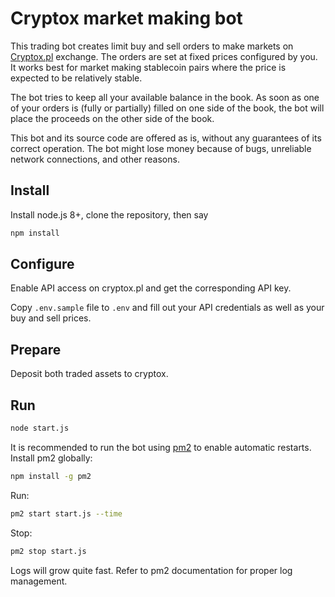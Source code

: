 # Cryptox market making bot

This trading bot creates limit buy and sell orders to make markets on [Cryptox.pl](https://cryptox.pl) exchange. The orders are set at fixed prices configured by you. It works best for market making stablecoin pairs where the price is expected to be relatively stable.

The bot tries to keep all your available balance in the book. As soon as one of your orders is (fully or partially) filled on one side of the book, the bot will place the proceeds on the other side of the book.

This bot and its source code are offered as is, without any guarantees of its correct operation. The bot might lose money because of bugs, unreliable network connections, and other reasons.

## Install
Install node.js 8+, clone the repository, then say
```sh
npm install
```

## Configure

Enable API access on cryptox.pl and get the corresponding API key. 

Copy `.env.sample` file to `.env` and fill out your API credentials as well as your buy and sell prices.

## Prepare

Deposit both traded assets to cryptox. 

## Run
```sh
node start.js
```
It is recommended to run the bot using [pm2](https://pm2.keymetrics.io/) to enable automatic restarts. Install pm2 globally:
```sh
npm install -g pm2
```
Run:
```sh
pm2 start start.js --time
```
Stop:
```sh
pm2 stop start.js
```
Logs will grow quite fast. Refer to pm2 documentation for proper log management.
